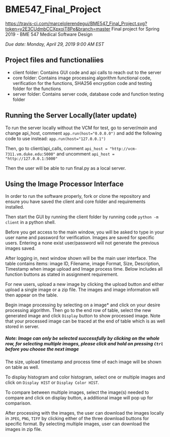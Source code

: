 # BME547_Final_Project  
https://travis-ci.com/marcelolerendegui/BME547_Final_Project.svg?token=y2E3CUdmbCCXpxoiT8Pe&branch=master
Final project for Spring 2019 - BME 547 Medical Software Design

*Due date: Monday, April 29, 2019 9:00 AM EST*

## Project files and functionaliies
* client folder: Contains GUI code and api calls to reach out to the server 
* core folder: Contains image processing algorithm functional code, verification for the functions, SHA256 encryption code and testing folder for the functions
* server folder: Contains server code, database code and function testing folder

## Running the Server Locally(later update)
To run the server locally without the VCM for test, go to server/_main_ and 
change api_host, comment `app.run(host="0.0.0.0")` and add the following code 
to use instead: `app.run(host="127.0.0.1")` 

Then, go to client/api_calls, comment `api_host = "http://vcm-7311.vm.duke.edu:5000"` 
and uncomment `api_host = "http://127.0.0.1:5000"`

Then the user will be able to run final.py as a local server.
## Using the Image Processor Interface
In order to run the software properly, fork or clone the repository and ensure you have saved the client and core folder and requirements installed.

Then start the GUI by running the client folder by running code `python -m client` in a python shell. 

Before you get access to the main window, you will be asked to type in your user name and password for verification. Images are saved for specific users. Entering a none exist user/password will not generate the previous images saved.

After logging in, next window shown will be the main user interface. The table contains items: image ID, Filename, image Format, Size, Description, Timestamp when image upload and Image process time.
Below includes all function buttons as stated in assignment requirement.

For new users, upload a new image by clicking the upload button and either 
upload a single image or a zip file. The images and image information will then appear on the table. 

Begin image processing by selecting on a image* and click on your desire processing algorithm. Then go to the end row of table, select the new generated image and click  `Display`
 button to show processed image. Note that your processed image can be traced 
 at the end of table which is as well stored in server.
#####  Note: Image can only be selected successfully  by clicking on the whole row, for selecting multiple images, please click and hold on pressing  `Ctrl` before you choose the next image 

The size, upload timestamp and process time of each image will be shown on table 
as well.

To display histogram and color histogram, select one or multiple images and 
click on `Display HIST` or `Display Color HIST`.

To compare between multiple images, select the image(s) needed to compare and 
click on display button, a additional image will pop up for comparison.

After processing with the images, the user can download the images locally in
`JPEG`, `PNG`, `TIFF` by clicking either of the three download buttons for 
specific format. By selecting multiple images, user can download the images in
zip file.
